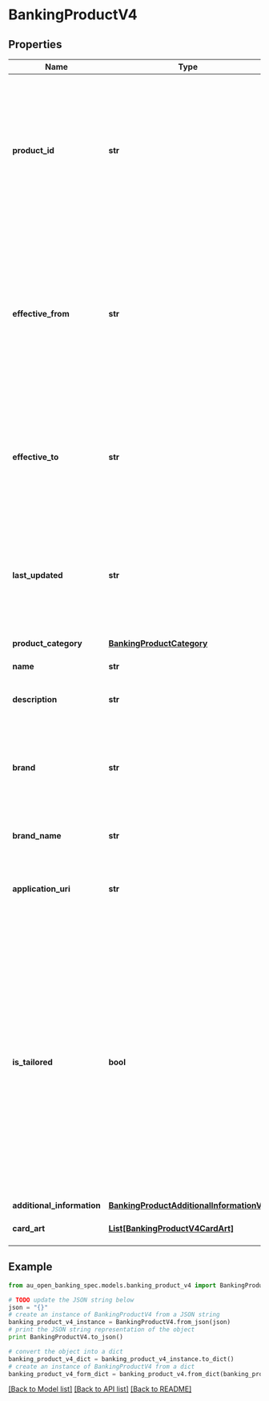 # BankingProductV4


## Properties

Name | Type | Description | Notes
------------ | ------------- | ------------- | -------------
**product_id** | **str** | A data holder specific unique identifier for this product. This identifier must be unique to a product but does not otherwise need to adhere to ID permanence guidelines. | 
**effective_from** | **str** | The date and time from which this product is effective (ie. is available for origination).  Used to enable the articulation of products to the regime before they are available for customers to originate | [optional] 
**effective_to** | **str** | The date and time at which this product will be retired and will no longer be offered.  Used to enable the managed deprecation of products | [optional] 
**last_updated** | **str** | The last date and time that the information for this product was changed (or the creation date for the product if it has never been altered) | 
**product_category** | [**BankingProductCategory**](BankingProductCategory.md) |  | 
**name** | **str** | The display name of the product | 
**description** | **str** | A description of the product | 
**brand** | **str** | A label of the brand for the product. Able to be used for filtering. For data holders with single brands this value is still required | 
**brand_name** | **str** | An optional display name of the brand | [optional] 
**application_uri** | **str** | A link to an application web page where this product can be applied for. | [optional] 
**is_tailored** | **bool** | Indicates whether the product is specifically tailored to a circumstance.  In this case fees and prices are significantly negotiated depending on context. While all products are open to a degree of tailoring this flag indicates that tailoring is expected and thus that the provision of specific fees and rates is not applicable | 
**additional_information** | [**BankingProductAdditionalInformationV2**](BankingProductAdditionalInformationV2.md) |  | [optional] 
**card_art** | [**List[BankingProductV4CardArt]**](BankingProductV4CardArt.md) | An array of card art images | [optional] 

## Example

```python
from au_open_banking_spec.models.banking_product_v4 import BankingProductV4

# TODO update the JSON string below
json = "{}"
# create an instance of BankingProductV4 from a JSON string
banking_product_v4_instance = BankingProductV4.from_json(json)
# print the JSON string representation of the object
print BankingProductV4.to_json()

# convert the object into a dict
banking_product_v4_dict = banking_product_v4_instance.to_dict()
# create an instance of BankingProductV4 from a dict
banking_product_v4_form_dict = banking_product_v4.from_dict(banking_product_v4_dict)
```
[[Back to Model list]](../README.md#documentation-for-models) [[Back to API list]](../README.md#documentation-for-api-endpoints) [[Back to README]](../README.md)


